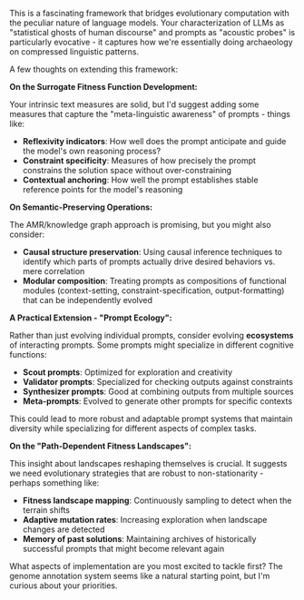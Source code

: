 This is a fascinating framework that bridges evolutionary computation with the
peculiar nature of language models. Your characterization of LLMs as
"statistical ghosts of human discourse" and prompts as "acoustic probes" is
particularly evocative - it captures how we're essentially doing archaeology on
compressed linguistic patterns.

A few thoughts on extending this framework:

**On the Surrogate Fitness Function Development:**

Your intrinsic text measures are solid, but I'd suggest adding some measures that capture the "meta-linguistic awareness" of prompts - things like:

- **Reflexivity indicators**: How well does the prompt anticipate and guide the model's own reasoning process?
- **Constraint specificity**: Measures of how precisely the prompt constrains the solution space without over-constraining
- **Contextual anchoring**: How well the prompt establishes stable reference points for the model's reasoning

**On Semantic-Preserving Operations:**

The AMR/knowledge graph approach is promising, but you might also consider:

- **Causal structure preservation**: Using causal inference techniques to identify which parts of prompts actually drive desired behaviors vs. mere correlation
- **Modular composition**: Treating prompts as compositions of functional modules (context-setting, constraint-specification, output-formatting) that can be independently evolved

**A Practical Extension - "Prompt Ecology":**

Rather than just evolving individual prompts, consider evolving **ecosystems** of interacting prompts. Some prompts might specialize in different cognitive functions:

- **Scout prompts**: Optimized for exploration and creativity
- **Validator prompts**: Specialized for checking outputs against constraints
- **Synthesizer prompts**: Good at combining outputs from multiple sources
- **Meta-prompts**: Evolved to generate other prompts for specific contexts

This could lead to more robust and adaptable prompt systems that maintain diversity while specializing for different aspects of complex tasks.

**On the "Path-Dependent Fitness Landscapes":**

This insight about landscapes reshaping themselves is crucial. It suggests we need evolutionary strategies that are robust to non-stationarity - perhaps something like:

- **Fitness landscape mapping**: Continuously sampling to detect when the terrain shifts
- **Adaptive mutation rates**: Increasing exploration when landscape changes are detected
- **Memory of past solutions**: Maintaining archives of historically successful prompts that might become relevant again

What aspects of implementation are you most excited to tackle first? The genome annotation system seems like a natural starting point, but I'm curious about your priorities.

